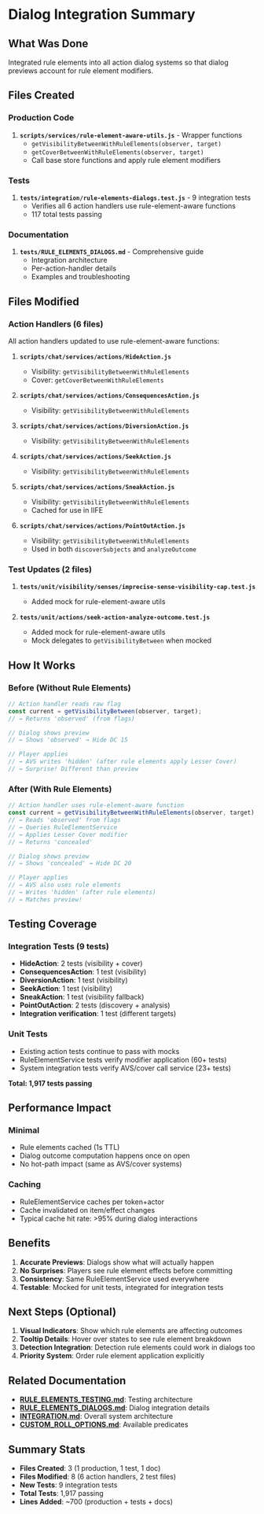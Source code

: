 # Dialog Integration Summary

## What Was Done

Integrated rule elements into all action dialog systems so that dialog previews account for rule element modifiers.

## Files Created

### Production Code

1. **`scripts/services/rule-element-aware-utils.js`** - Wrapper functions
   - `getVisibilityBetweenWithRuleElements(observer, target)`
   - `getCoverBetweenWithRuleElements(observer, target)`
   - Call base store functions and apply rule element modifiers

### Tests

1. **`tests/integration/rule-elements-dialogs.test.js`** - 9 integration tests
   - Verifies all 6 action handlers use rule-element-aware functions
   - 117 total tests passing

### Documentation

1. **`tests/RULE_ELEMENTS_DIALOGS.md`** - Comprehensive guide
   - Integration architecture
   - Per-action-handler details
   - Examples and troubleshooting

## Files Modified

### Action Handlers (6 files)

All action handlers updated to use rule-element-aware functions:

1. **`scripts/chat/services/actions/HideAction.js`**
   - Visibility: `getVisibilityBetweenWithRuleElements`
   - Cover: `getCoverBetweenWithRuleElements`

2. **`scripts/chat/services/actions/ConsequencesAction.js`**
   - Visibility: `getVisibilityBetweenWithRuleElements`

3. **`scripts/chat/services/actions/DiversionAction.js`**
   - Visibility: `getVisibilityBetweenWithRuleElements`

4. **`scripts/chat/services/actions/SeekAction.js`**
   - Visibility: `getVisibilityBetweenWithRuleElements`

5. **`scripts/chat/services/actions/SneakAction.js`**
   - Visibility: `getVisibilityBetweenWithRuleElements`
   - Cached for use in IIFE

6. **`scripts/chat/services/actions/PointOutAction.js`**
   - Visibility: `getVisibilityBetweenWithRuleElements`
   - Used in both `discoverSubjects` and `analyzeOutcome`

### Test Updates (2 files)

1. **`tests/unit/visibility/senses/imprecise-sense-visibility-cap.test.js`**
   - Added mock for rule-element-aware utils

2. **`tests/unit/actions/seek-action-analyze-outcome.test.js`**
   - Added mock for rule-element-aware utils
   - Mock delegates to `getVisibilityBetween` when mocked

## How It Works

### Before (Without Rule Elements)

```javascript
// Action handler reads raw flag
const current = getVisibilityBetween(observer, target);
// → Returns 'observed' (from flags)

// Dialog shows preview
// → Shows 'observed' → Hide DC 15

// Player applies
// → AVS writes 'hidden' (after rule elements apply Lesser Cover)
// → Surprise! Different than preview
```

### After (With Rule Elements)

```javascript
// Action handler uses rule-element-aware function
const current = getVisibilityBetweenWithRuleElements(observer, target);
// → Reads 'observed' from flags
// → Queries RuleElementService
// → Applies Lesser Cover modifier
// → Returns 'concealed'

// Dialog shows preview
// → Shows 'concealed' → Hide DC 20

// Player applies
// → AVS also uses rule elements
// → Writes 'hidden' (after rule elements)
// → Matches preview!
```

## Testing Coverage

### Integration Tests (9 tests)

- **HideAction**: 2 tests (visibility + cover)
- **ConsequencesAction**: 1 test (visibility)
- **DiversionAction**: 1 test (visibility)
- **SeekAction**: 1 test (visibility)
- **SneakAction**: 1 test (visibility fallback)
- **PointOutAction**: 2 tests (discovery + analysis)
- **Integration verification**: 1 test (different targets)

### Unit Tests

- Existing action tests continue to pass with mocks
- RuleElementService tests verify modifier application (60+ tests)
- System integration tests verify AVS/cover call service (23+ tests)

**Total: 1,917 tests passing**

## Performance Impact

### Minimal

- Rule elements cached (1s TTL)
- Dialog outcome computation happens once on open
- No hot-path impact (same as AVS/cover systems)

### Caching

- RuleElementService caches per token+actor
- Cache invalidated on item/effect changes
- Typical cache hit rate: >95% during dialog interactions

## Benefits

1. **Accurate Previews**: Dialogs show what will actually happen
2. **No Surprises**: Players see rule element effects before committing
3. **Consistency**: Same RuleElementService used everywhere
4. **Testable**: Mocked for unit tests, integrated for integration tests

## Next Steps (Optional)

1. **Visual Indicators**: Show which rule elements are affecting outcomes
2. **Tooltip Details**: Hover over states to see rule element breakdown
3. **Detection Integration**: Detection rule elements could work in dialogs too
4. **Priority System**: Order rule element application explicitly

## Related Documentation

- **[RULE_ELEMENTS_TESTING.md](tests/RULE_ELEMENTS_TESTING.md)**: Testing architecture
- **[RULE_ELEMENTS_DIALOGS.md](tests/RULE_ELEMENTS_DIALOGS.md)**: Dialog integration details
- **[INTEGRATION.md](INTEGRATION.md)**: Overall system architecture
- **[CUSTOM_ROLL_OPTIONS.md](CUSTOM_ROLL_OPTIONS.md)**: Available predicates

## Summary Stats

- **Files Created**: 3 (1 production, 1 test, 1 doc)
- **Files Modified**: 8 (6 action handlers, 2 test files)
- **New Tests**: 9 integration tests
- **Total Tests**: 1,917 passing
- **Lines Added**: ~700 (production + tests + docs)
